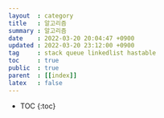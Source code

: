 ```yaml
---
layout  : category
title   : 알고리즘
summary : 알고리즘
date    : 2022-03-20 20:04:47 +0900
updated : 2022-03-20 23:12:00 +0900
tag     : stack queue linkedlist hastable 
toc     : true
public  : true
parent  : [[index]]
latex   : false
---
```

* TOC
{:toc}


